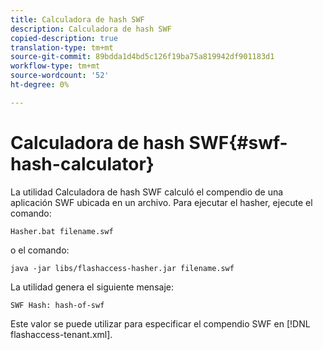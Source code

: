 ```yaml
---
title: Calculadora de hash SWF
description: Calculadora de hash SWF
copied-description: true
translation-type: tm+mt
source-git-commit: 89bdda1d4bd5c126f19ba75a819942df901183d1
workflow-type: tm+mt
source-wordcount: '52'
ht-degree: 0%

---
```



# Calculadora de hash SWF{#swf-hash-calculator}

La utilidad Calculadora de hash SWF calculó el compendio de una aplicación SWF ubicada en un archivo. Para ejecutar el hasher, ejecute el comando:

```
Hasher.bat filename.swf
```

o el comando:

```
java -jar libs/flashaccess-hasher.jar filename.swf
```

La utilidad genera el siguiente mensaje:

```
SWF Hash: hash-of-swf
```

Este valor se puede utilizar para especificar el compendio SWF en [!DNL flashaccess-tenant.xml].
